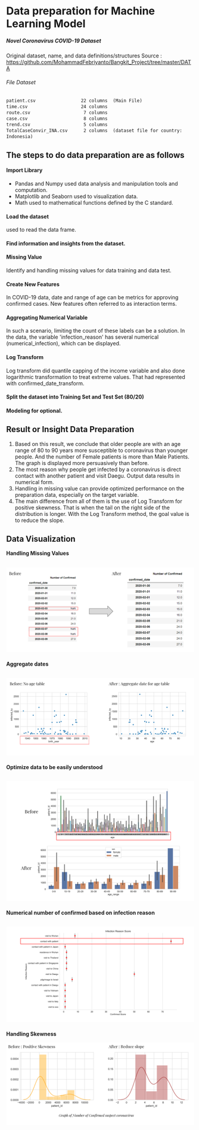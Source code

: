 # Data preparation for Machine Learning Model

##### Novel Coronavirus COVID-19 Dataset

Original dataset, name, and data definitions/structures
    Source : https://github.com/MohammadFebriyanto/Bangkit_Project/tree/master/DATA

###### File Dataset

    patient.csv                 22 columns  (Main File)
    time.csv                    24 columns  
    route.csv                    7 columns
    case.csv                     8 columns
    trend.csv                    5 columns
    TotalCaseConvir_INA.csv      2 columns  (dataset file for country: Indonesia)

## The steps to do data preparation are as follows

#### Import Library
- Pandas and Numpy used data analysis and manipulation tools and computation.
- Matplotlib and Seaborn used to visualization data.
- Math used to mathematical functions defined by the C standard.

#### Load the dataset
used to read the data frame.

#### Find information and insights from the dataset.

#### Missing Value
Identify and handling missing values for data training and data test.

#### Create New Features
In COVID-19 data, date and range of age can be metrics for approving confirmed cases. New features often referred to as interaction terms.

#### Aggregating Numerical Variable
In such a scenario, limiting the count of these labels can be a solution. In the data, the variable 'infection_reason' has several numerical (numerical_infection), which can be displayed.

#### Log Transform
Log transform did quantile capping of the income variable and also done logarithmic transformation to treat extreme values. That had represented with confirmed_date_transform.

#### Split the dataset into Training Set and Test Set (80/20) 

#### Modeling for optional.

## Result or Insight Data Preparation

1. Based on this result, we conclude that older people are with an age range of 80 to 90 years more susceptible to coronavirus than younger people. And the number of Female patients is more than Male Patients. The graph is displayed more persuasively than before.
2. The most reason why people get infected by a coronavirus is direct contact with another patient and visit Daegu. Output data results in numerical form.
3. Handling in missing value can provide optimized performance on the preparation data, especially on the target variable.
4. The main difference from all of them is the use of Log Transform for positive skewness. That is when the tail on the right side of the distribution is longer. With the Log Transform method, the goal value is to reduce the slope.

## Data Visualization

**Handling Missing Values**

![misval](data_prep/misval.png)
---

**Aggregate dates**

![aggdate](data_prep/aggdate.png)
---
**Optimize data to be easily understood**

![agerange](data_prep/agerange.png)
---
**Numerical number of confirmed based on infection reason**

![num](data_prep/num.png)
---
**Handling Skewness**

![skew](data_prep/skew.png)
